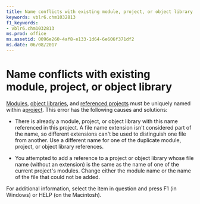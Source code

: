 ```yaml
---
title: Name conflicts with existing module, project, or object library
keywords: vblr6.chm1032813
f1_keywords:
- vblr6.chm1032813
ms.prod: office
ms.assetid: 0096e260-4af8-e133-1d64-6e606f371df2
ms.date: 06/08/2017
---
```



# Name conflicts with existing module, project, or object library

[Modules](../../Glossary/vbe-glossary.md#module), [object libraries](../../Glossary/vbe-glossary.md#object-library), and [referenced projects](../../Glossary/vbe-glossary.md#referenced-project) must be uniquely named within a[project](../../Glossary/vbe-glossary.md#project). This error has the following causes and solutions:



- There is already a module, project, or object library with this name referenced in this project. A file name extension isn't considered part of the name, so different extensions can't be used to distinguish one file from another. Use a different name for one of the duplicate module, project, or object library references.
    
- You attempted to add a reference to a project or object library whose file name (without an extension) is the same as the name of one of the current project's modules. Change either the module name or the name of the file that could not be added.
    

For additional information, select the item in question and press F1 (in Windows) or HELP (on the Macintosh).

